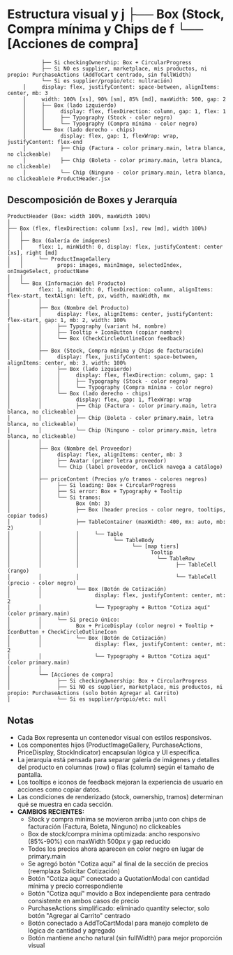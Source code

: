 # Estructura visual y j         ├── Box (Stock, Compra mínima y Chips de f         └── [Acciones de compra]
               ├── Si checkingOwnership: Box + CircularProgress
               ├── Si NO es supplier, marketplace, mis productos, ni propio: PurchaseActions (AddToCart centrado, sin fullWidth)
               └── Si es supplier/propio/etc: nullración)
         │     display: flex, justifyContent: space-between, alignItems: center, mb: 3
         │     width: 100% [xs], 90% [sm], 85% [md], maxWidth: 500, gap: 2
         │     ├── Box (lado izquierdo)
         │     │     display: flex, flexDirection: column, gap: 1, flex: 1
         │     │     ├── Typography (Stock - color negro)
         │     │     └── Typography (Compra mínima - color negro)
         │     └── Box (lado derecho - chips)
         │           display: flex, gap: 1, flexWrap: wrap, justifyContent: flex-end
         │           ├── Chip (Factura - color primary.main, letra blanca, no clickeable)
         │           ├── Chip (Boleta - color primary.main, letra blanca, no clickeable)
         │           └── Chip (Ninguno - color primary.main, letra blanca, no clickeable)e ProductHeader.jsx

## Descomposición de Boxes y Jerarquía

```
ProductHeader (Box: width 100%, maxWidth 100%)
│
├── Box (flex, flexDirection: column [xs], row [md], width 100%)
│   │
│   ├── Box (Galería de imágenes)
│   │     flex: 1, minWidth: 0, display: flex, justifyContent: center [xs], right [md]
│   │     └── ProductImageGallery
│   │           props: images, mainImage, selectedIndex, onImageSelect, productName
│   │
│   └── Box (Información del Producto)
│         flex: 1, minWidth: 0, flexDirection: column, alignItems: flex-start, textAlign: left, px, width, maxWidth, mx
│         │
│         ├── Box (Nombre del Producto)
│         │     display: flex, alignItems: center, justifyContent: flex-start, gap: 1, mb: 2, width: 100%
│         │     ├── Typography (variant h4, nombre)
│         │     ├── Tooltip + IconButton (copiar nombre)
│         │     └── Box (CheckCircleOutlineIcon feedback)
│         │
│         ├── Box (Stock, Compra mínima y Chips de facturación)
│         │     display: flex, justifyContent: space-between, alignItems: center, mb: 3, width: 100%
│         │     ├── Box (lado izquierdo)
│         │     │     display: flex, flexDirection: column, gap: 1
│         │     │     ├── Typography (Stock - color negro)
│         │     │     └── Typography (Compra mínima - color negro)
│         │     └── Box (lado derecho - chips)
│         │           display: flex, gap: 1, flexWrap: wrap
│         │           ├── Chip (Factura - color primary.main, letra blanca, no clickeable)
│         │           ├── Chip (Boleta - color primary.main, letra blanca, no clickeable)
│         │           └── Chip (Ninguno - color primary.main, letra blanca, no clickeable)
│         │
│         ├── Box (Nombre del Proveedor)
│         │     display: flex, alignItems: center, mb: 3
│         │     ├── Avatar (primer letra proveedor)
│         │     └── Chip (label proveedor, onClick navega a catálogo)
│         │
│         ├── priceContent (Precios y/o tramos - colores negros)
│         │     ├── Si loading: Box + CircularProgress
│         │     ├── Si error: Box + Typography + Tooltip
│         │     └── Si tramos:
│         │           Box (mb: 3)
│         │           ├── Box (header precios - color negro, tooltips, copiar todos)
│         │           ├── TableContainer (maxWidth: 400, mx: auto, mb: 2)
│         │           │     └── Table
│         │           │           └── TableBody
│         │           │                 └── [map tiers]
│         │           │                       Tooltip
│         │           │                         └── TableRow
│         │           │                               ├── TableCell (rango)
│         │           │                               └── TableCell (precio - color negro)
│         │           └── Box (Botón de Cotización)
│         │                 display: flex, justifyContent: center, mt: 2
│         │                 └── Typography + Button "Cotiza aquí" (color primary.main)
│         │     └── Si precio único: 
│         │           Box + PriceDisplay (color negro) + Tooltip + IconButton + CheckCircleOutlineIcon
│         │           └── Box (Botón de Cotización)
│         │                 display: flex, justifyContent: center, mt: 2
│         │                 └── Typography + Button "Cotiza aquí" (color primary.main)
│         │
│         └── [Acciones de compra]
│               ├── Si checkingOwnership: Box + CircularProgress
│               ├── Si NO es supplier, marketplace, mis productos, ni propio: PurchaseActions (solo botón Agregar al Carrito)
│               └── Si es supplier/propio/etc: null
```

## Notas
- Cada Box representa un contenedor visual con estilos responsivos.
- Los componentes hijos (ProductImageGallery, PurchaseActions, PriceDisplay, StockIndicator) encapsulan lógica y UI específica.
- La jerarquía está pensada para separar galería de imágenes y detalles del producto en columnas (row) o filas (column) según el tamaño de pantalla.
- Los tooltips e iconos de feedback mejoran la experiencia de usuario en acciones como copiar datos.
- Las condiciones de renderizado (stock, ownership, tramos) determinan qué se muestra en cada sección.
- **CAMBIOS RECIENTES:**
  - Stock y compra mínima se movieron arriba junto con chips de facturación (Factura, Boleta, Ninguno) no clickeables
  - Box de stock/compra mínima optimizada: ancho responsivo (85%-90%) con maxWidth 500px y gap reducido
  - Todos los precios ahora aparecen en color negro en lugar de primary.main
  - Se agregó botón "Cotiza aquí" al final de la sección de precios (reemplaza Solicitar Cotización)
  - Botón "Cotiza aquí" conectado a QuotationModal con cantidad mínima y precio correspondiente
  - Botón "Cotiza aquí" movido a Box independiente para centrado consistente en ambos casos de precio
  - PurchaseActions simplificado: eliminado quantity selector, solo botón "Agregar al Carrito" centrado
  - Botón conectado a AddToCartModal para manejo completo de lógica de cantidad y agregado
  - Botón mantiene ancho natural (sin fullWidth) para mejor proporción visual
